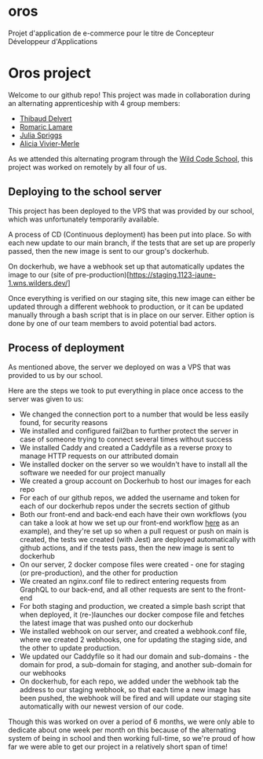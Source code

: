 # oros
Projet d'application de e-commerce pour le titre de Concepteur Développeur d'Applications
# Oros project

Welcome to our github repo! This project was made in collaboration during an alternating apprenticeship with 4 group members:

- [Thibaud Delvert](https://github.com/thibaud75)
- [Romaric Lamare](https://github.com/RomaricLamare)
- [Julia Spriggs](https://github.com/julia-spriggs)
- [Alicia Vivier-Merle](https://github.com/aliciavm98)

As we attended this alternating program through the [Wild Code School](https://github.com/WildCodeSchool), this project was worked on remotely by all four of us.

## Deploying to the school server

This project has been deployed to the VPS that was provided by our school, which was unfortunately temporarily available. 

A process of CD (Continuous deployment) has been put into place. So with each new update to our main branch, if the tests that are set up are properly passed, then the new image is sent to our group's dockerhub.

On dockerhub, we have a webhook set up that automatically updates the image to our (site of pre-production)[https://staging.1123-jaune-1.wns.wilders.dev/]

Once everything is verified on our staging site, this new image can either be updated through a different webhook to production, or it can be updated manually through a bash script that is in place on our server. Either option is done by one of our team members to avoid potential bad actors.

## Process of deployment

As mentioned above, the server we deployed on was a VPS that was provided to us by our school.

Here are the steps we took to put everything in place once access to the server was given to us:

- We changed the connection port to a number that would be less easily found, for security reasons
- We installed and configured fail2ban to further protect the server in case of someone trying to connect several times without success
- We installed Caddy and created a Caddyfile as a reverse proxy to manage HTTP requests on our attributed domain
- We installed docker on the server so we wouldn't have to install all the software we needed for our project manually
- We created a group account on Dockerhub to host our images for each repo
- For each of our github repos, we added the username and token for each of our dockerhub repos under the secrets section of github
- Both our front-end and back-end each have their own workflows (you can take a look at how we set up our front-end workflow [here](https://github.com/WildCodeSchool/2311-wns-jaune-oros-front/blob/main/.github/workflows/front-tests.yml) as an example), and they're set up so when a pull request or push on main is created, the tests we created (with Jest) are deployed automatically with github actions, and if the tests pass, then the new image is sent to dockerhub
- On our server, 2 docker compose files were created - one for staging (or pre-production), and the other for production
- We created an nginx.conf file to redirect entering requests from GraphQL to our back-end, and all other requests are sent to the front-end
- For both staging and production, we created a simple bash script that when deployed, it (re-)launches our docker compose file and fetches the latest image that was pushed onto our dockerhub
- We installed webhook on our server, and created a webhook.conf file, where we created 2 webhooks, one for updating the staging side, and the other to update production.
- We updated our Caddyfile so it had our domain and sub-domains - the domain for prod, a sub-domain for staging, and another sub-domain for our webhooks
- On dockerhub, for each repo, we added under the webhook tab the address to our staging webhook, so that each time a new image has been pushed, the webhook will be fired and will update our staging site automatically with our newest version of our code.

Though this was worked on over a period of 6 months, we were only able to dedicate about one week per month on this because of the alternating system of being in school and then working full-time, so we're proud of how far we were able to get our project in a relatively short span of time!
